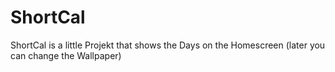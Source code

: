 # ShortCal
ShortCal is a little Projekt that shows the Days on the Homescreen
(later you can change the Wallpaper)
